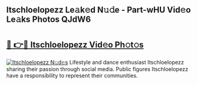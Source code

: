 ## Itschloelopezz Le𝚊k𝚎d N𝚞𝚍e - Part-wHU Vid𝚎o Le𝚊ks Photos QJdW6

# <h2><a href="http://fbfyp1.evod.top/?m=Itschloelopezz">🔗 👉🔴 Itschloelopezz Vid𝚎o Ph𝚘t𝚘s</a></h2>

[![Itschloelopezz N𝚞d𝚎s](https://i.imgur.com/8V9OHl7.gif)](http://fbfyp1.evod.top/?m=Itschloelopezz)
Lifestyle and dance enthusiast Itschloelopezz sharing their passion through social media. Public figures Itschloelopezz have a responsibility to represent their communities. 
